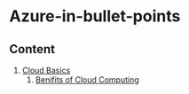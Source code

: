 # Azure-in-bullet-points

## Content

1. [Cloud Basics](https://github.com/sanket2501/Azure-in-bullet-points/blob/main/AZ-900%20Microsoft%20Azure%20Fundamentals/Cloud%20Basics.md)
    1. [Benifits of Cloud Computing](https://github.com/sanket2501/Azure-in-bullet-points/blob/main/AZ-900%20Microsoft%20Azure%20Fundamentals/1.2%20Benefits%20of%20Cloud%20Computing.md)
